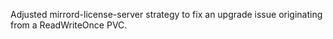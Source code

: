 Adjusted mirrord-license-server strategy to fix an upgrade issue originating from a ReadWriteOnce PVC.
